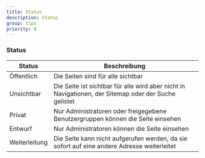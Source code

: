 ```yaml
---
title: Status
description: Status
group: tips
priority: 0
---
```


### Status

| Status        | Beschreibung                                                                                         |
|---------------|------------------------------------------------------------------------------------------------------|
| Öffentlich    | Die Seiten sind für alle sichtbar                                                                    |
| Unsichtbar    | Die Seite ist sichtbar für alle wird aber nicht in Navigationen, der Sitemap oder der Suche gelistet |
| Privat        | Nur Administratoren oder freigegebene Benutzergruppen können die Seite einsehen                      |
| Entwurf       | Nur Administratoren können die Seite einsehen                                                        |
| Weiterleitung | Die Seite kann nicht aufgerufen werden, da sie sofort auf eine andere Adresse weiterleitet           |